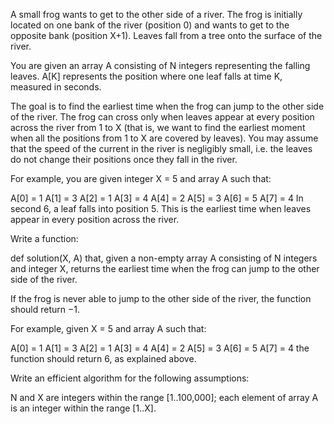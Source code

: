 A small frog wants to get to the other side of a river. The frog is initially located on one bank of the river (position 0) and wants to get to the opposite bank (position X+1). Leaves fall from a tree onto the surface of the river.

You are given an array A consisting of N integers representing the falling leaves. A[K] represents the position where one leaf falls at time K, measured in seconds.

The goal is to find the earliest time when the frog can jump to the other side of the river. The frog can cross only when leaves appear at every position across the river from 1 to X (that is, we want to find the earliest moment when all the positions from 1 to X are covered by leaves). You may assume that the speed of the current in the river is negligibly small, i.e. the leaves do not change their positions once they fall in the river.

For example, you are given integer X = 5 and array A such that:

  A[0] = 1
  A[1] = 3
  A[2] = 1
  A[3] = 4
  A[4] = 2
  A[5] = 3
  A[6] = 5
  A[7] = 4
In second 6, a leaf falls into position 5. This is the earliest time when leaves appear in every position across the river.

Write a function:

def solution(X, A)
that, given a non-empty array A consisting of N integers and integer X, returns the earliest time when the frog can jump to the other side of the river.

If the frog is never able to jump to the other side of the river, the function should return −1.

For example, given X = 5 and array A such that:

  A[0] = 1
  A[1] = 3
  A[2] = 1
  A[3] = 4
  A[4] = 2
  A[5] = 3
  A[6] = 5
  A[7] = 4
the function should return 6, as explained above.

Write an efficient algorithm for the following assumptions:

N and X are integers within the range [1..100,000];
each element of array A is an integer within the range [1..X].
